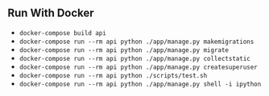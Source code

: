 ## Run With Docker

- `docker-compose build api`
- `docker-compose run --rm api python ./app/manage.py makemigrations`
- `docker-compose run --rm api python ./app/manage.py migrate`
- `docker-compose run --rm api python ./app/manage.py collectstatic`
- `docker-compose run --rm api python ./app/manage.py createsuperuser`
- `docker-compose run --rm api python ./scripts/test.sh`
- `docker-compose run --rm api python ./app/manage.py shell -i ipython`
